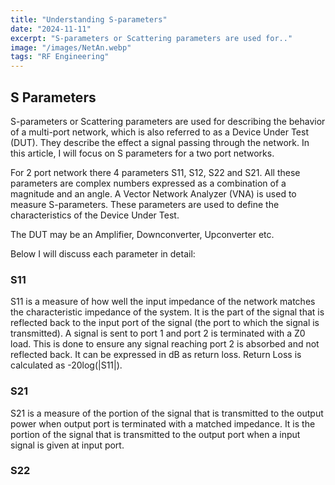 ```yaml
---
title: "Understanding S-parameters"
date: "2024-11-11"
excerpt: "S-parameters or Scattering parameters are used for.."
image: "/images/NetAn.webp"
tags: "RF Engineering"
---
```


## S Parameters

S-parameters or Scattering parameters are used for describing the behavior of a multi-port network, which is also referred to as a Device Under Test (DUT).
They describe the effect a signal passing through the network. In this article, I will focus on S parameters for a two port networks.

For 2 port network there 4 parameters S11, S12, S22 and S21. All these parameters are complex numbers expressed as a combination of a magnitude and an angle.
A Vector Network Analyzer (VNA) is used to measure S-parameters. These parameters are used to define the characteristics of the Device Under Test.

The DUT may be an Amplifier, Downconverter, Upconverter etc.

Below I will discuss each parameter in detail:

### S11

S11 is a measure of how well the input impedance of the network matches the characteristic impedance of the system. It is the part of the signal that is
reflected back to the input port of the signal (the port to which the signal is transmitted). A signal is sent to port 1 and port 2 is terminated with a
Z0 load. This is done to ensure any signal reaching port 2 is absorbed and not reflected back. It can be expressed in dB as return loss. Return Loss is calculated
as -20log(|S11|).

### S21

S21 is a measure of the portion of the signal that is transmitted to the output power when output port is terminated with a matched impedance. It is the
portion of the signal that is transmitted to the output port when a input signal is given at input port.

### S22
